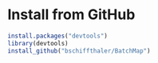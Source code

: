# Install from GitHub

```R
install.packages("devtools")
library(devtools)
install_github("bschiffthaler/BatchMap")
```
